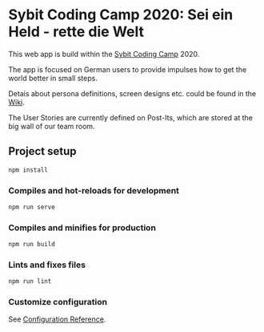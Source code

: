 # Sybit Coding Camp 2020: Sei ein Held - rette die Welt

This web app is build within the [Sybit Coding Camp](https://coding-camp.sybit.de) 2020.

The app is focused on German users to provide impulses how to get the world better in small steps.

Detais about persona definitions, screen designs etc. could be found in the [Wiki](https://github.com/Sybit-Education/Coding-Camp-2020/wiki).

The User Stories are currently defined on Post-Its, which are stored at the big wall of our team room.

## Project setup

``` sh
npm install
```

### Compiles and hot-reloads for development

``` sh
npm run serve
```

### Compiles and minifies for production

``` sh
npm run build
```

### Lints and fixes files

``` sh
npm run lint
```

### Customize configuration

See [Configuration Reference](https://cli.vuejs.org/config/).
